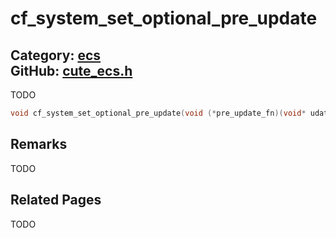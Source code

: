 [](../header.md ':include')

# cf_system_set_optional_pre_update

Category: [ecs](/api_reference?id=ecs)  
GitHub: [cute_ecs.h](https://github.com/RandyGaul/cute_framework/blob/master/include/cute_ecs.h)  
---

TODO

```cpp
void cf_system_set_optional_pre_update(void (*pre_update_fn)(void* udata));
```

## Remarks

TODO

## Related Pages

TODO  
